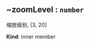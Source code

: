 <a name="module_miot/ui/AMapView..zoomLevel"></a>

## ~zoomLevel : <code>number</code>
缩放级别, [3, 20]

**Kind**: inner member  
